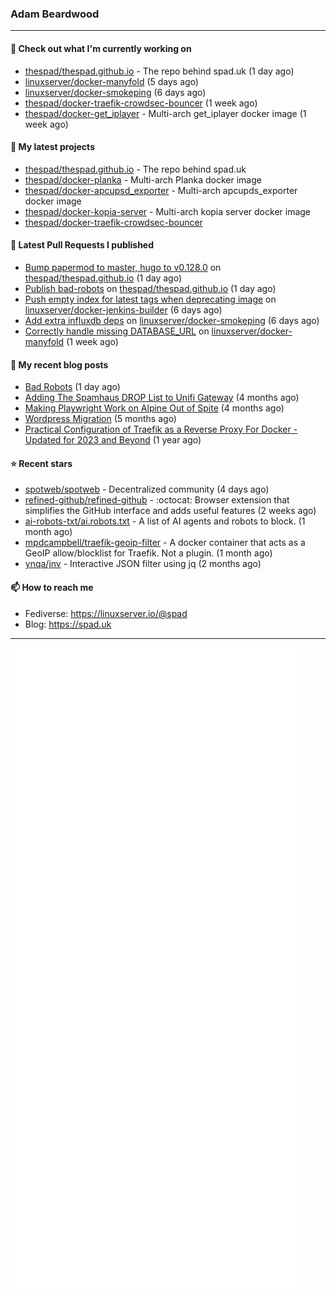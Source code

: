 ### Adam Beardwood
---
#### 👷 Check out what I'm currently working on

- [thespad/thespad.github.io](https://github.com/thespad/thespad.github.io) - The repo behind spad.uk (1 day ago)
- [linuxserver/docker-manyfold](https://github.com/linuxserver/docker-manyfold) (5 days ago)
- [linuxserver/docker-smokeping](https://github.com/linuxserver/docker-smokeping) (6 days ago)
- [thespad/docker-traefik-crowdsec-bouncer](https://github.com/thespad/docker-traefik-crowdsec-bouncer) (1 week ago)
- [thespad/docker-get_iplayer](https://github.com/thespad/docker-get_iplayer) - Multi-arch get_iplayer docker image (1 week ago)

#### 🌱 My latest projects

- [thespad/thespad.github.io](https://github.com/thespad/thespad.github.io) - The repo behind spad.uk
- [thespad/docker-planka](https://github.com/thespad/docker-planka) - Multi-arch Planka docker image
- [thespad/docker-apcupsd_exporter](https://github.com/thespad/docker-apcupsd_exporter) - Multi-arch apcupds_exporter docker image
- [thespad/docker-kopia-server](https://github.com/thespad/docker-kopia-server) - Multi-arch kopia server docker image 
- [thespad/docker-traefik-crowdsec-bouncer](https://github.com/thespad/docker-traefik-crowdsec-bouncer)

#### 🔨 Latest Pull Requests I published

- [Bump papermod to master, hugo to v0.128.0](https://github.com/thespad/thespad.github.io/pull/19) on [thespad/thespad.github.io](https://github.com/thespad/thespad.github.io) (1 day ago)
- [Publish bad-robots](https://github.com/thespad/thespad.github.io/pull/18) on [thespad/thespad.github.io](https://github.com/thespad/thespad.github.io) (1 day ago)
- [Push empty index for latest tags when deprecating image](https://github.com/linuxserver/docker-jenkins-builder/pull/270) on [linuxserver/docker-jenkins-builder](https://github.com/linuxserver/docker-jenkins-builder) (6 days ago)
- [Add extra influxdb deps](https://github.com/linuxserver/docker-smokeping/pull/180) on [linuxserver/docker-smokeping](https://github.com/linuxserver/docker-smokeping) (6 days ago)
- [Correctly handle missing DATABASE_URL](https://github.com/linuxserver/docker-manyfold/pull/2) on [linuxserver/docker-manyfold](https://github.com/linuxserver/docker-manyfold) (1 week ago)

#### 📜 My recent blog posts

- [Bad Robots](https://www.spad.uk/posts/bad-robots/) (1 day ago)
- [Adding The Spamhaus DROP List to Unifi Gateway](https://www.spad.uk/posts/adding-spamhaus-drop-list-to-unifi-gateway/) (4 months ago)
- [Making Playwright Work on Alpine Out of Spite](https://www.spad.uk/posts/making-playwright-work-on-alpine-out-of-spite/) (4 months ago)
- [Wordpress Migration](https://www.spad.uk/posts/wordpress-migration/) (5 months ago)
- [Practical Configuration of Traefik as a Reverse Proxy For Docker - Updated for 2023 and Beyond](https://www.spad.uk/posts/practical-configuration-of-traefik-as-a-reverse-proxy-for-docker-updated-for-2023/) (1 year ago)

#### ⭐ Recent stars

- [spotweb/spotweb](https://github.com/spotweb/spotweb) - Decentralized community (4 days ago)
- [refined-github/refined-github](https://github.com/refined-github/refined-github) - :octocat: Browser extension that simplifies the GitHub interface and adds useful features (2 weeks ago)
- [ai-robots-txt/ai.robots.txt](https://github.com/ai-robots-txt/ai.robots.txt) - A list of AI agents and robots to block. (1 month ago)
- [mpdcampbell/traefik-geoip-filter](https://github.com/mpdcampbell/traefik-geoip-filter) - A docker container that acts as a GeoIP allow/blocklist for Traefik. Not a plugin. (1 month ago)
- [ynqa/jnv](https://github.com/ynqa/jnv) - Interactive JSON filter using jq (2 months ago)

#### 📫 How to reach me
- Fediverse: https://linuxserver.io/@spad
- Blog: https://spad.uk
---
<img src="https://raw.githubusercontent.com/thespad/thespad/main/github-metrics.svg">

